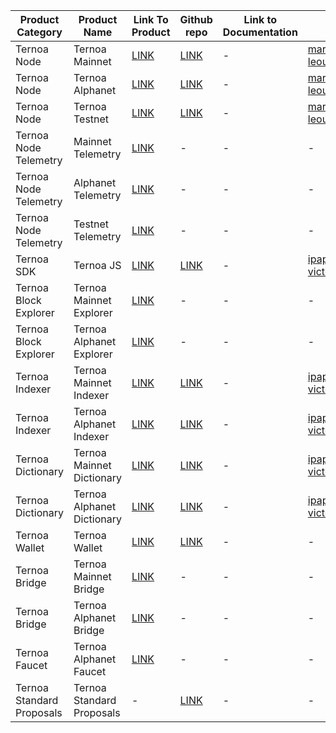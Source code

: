 | Product Category | Product Name | Link To Product | Github repo | Link to Documentation | Owners | 
|------------------|--------------|-----------------|-------------|-----------------------|--------| 
| Ternoa Node | Ternoa Mainnet | [LINK](https://polkadot.js.org/apps/?rpc=wss://mainnet.ternoa.network#/explorer) | [LINK](https://github.com/capsule-corp-ternoa/ternoa-node) | - | [markopoloparadox](https://github.com/markopoloparadox) [leouarz](https://github.com/Leouarz) |
| Ternoa Node | Ternoa Alphanet | [LINK](https://polkadot.js.org/apps/?rpc=wss://alphanet.ternoa.com#/explorer) | [LINK](https://github.com/capsule-corp-ternoa/ternoa-node) | - | [markopoloparadox](https://github.com/markopoloparadox) [leouarz](https://github.com/Leouarz) | 
| Ternoa Node | Ternoa Testnet | [LINK](https://polkadot.js.org/apps/?rpc=wss://testnet.ternoa.com#/explorer) | [LINK](https://github.com/capsule-corp-ternoa/ternoa-node) | - | [markopoloparadox](https://github.com/markopoloparadox) [leouarz](https://github.com/Leouarz) | 
| Ternoa Node Telemetry |  Mainnet Telemetry |  [LINK](https://telemetry.polkadot.io/#list/0x6859c81ca95ef624c9dfe4dc6e3381c33e5d6509e35e147092bfbc780f777c4e) | - | - | - |
| Ternoa Node Telemetry |  Alphanet Telemetry |  [LINK](https://telemetry.polkadot.io/#list/0x18bcdb75a0bba577b084878db2dc2546eb21504eaad4b564bb7d47f9d02b6ace) | - | - | - |
| Ternoa Node Telemetry |  Testnet Telemetry |  [LINK](https://telemetry.polkadot.io/#/0xd9adfc7ea82be63ba28088d62b96e9270ad2af25c962afc393361909670835b2) | - | - | - |
| Ternoa SDK | Ternoa JS |  [LINK](https://www.npmjs.com/package/ternoa-js) |  [LINK](https://github.com/capsule-corp-ternoa/ternoa-js) | - | [ipapandinas](https://github.com/ipapandinas) [victor-salomon](https://github.com/Victor-Salomon) |
| Ternoa Block Explorer |  Ternoa Mainnet Explorer |  [LINK](https://explorer.ternoa.com/) | - | - | - |
| Ternoa Block Explorer |  Ternoa Alphanet Explorer |  [LINK](https://explorer-alphanet.ternoa.dev/) | - | - | - |
| Ternoa Indexer | Ternoa Mainnet Indexer |  [LINK](https://indexer-mainnet.ternoa.dev/) |  [LINK](https://github.com/capsule-corp-ternoa/ternoa-subql) | - | [ipapandinas](https://github.com/ipapandinas) [victor-salomon](https://github.com/Victor-Salomon) |
| Ternoa Indexer | Ternoa Alphanet Indexer |  [LINK](https://indexer-alphanet.ternoa.dev/) |  [LINK](https://github.com/capsule-corp-ternoa/ternoa-subql) | - | [ipapandinas](https://github.com/ipapandinas) [victor-salomon](https://github.com/Victor-Salomon) |
| Ternoa Dictionary | Ternoa Mainnet Dictionary |  [LINK](https://dictionary-mainnet.ternoa.dev/) |  [LINK](https://github.com/capsule-corp-ternoa/ternoa-subql-dictionary) | - | [ipapandinas](https://github.com/ipapandinas) [victor-salomon](https://github.com/Victor-Salomon) | 
| Ternoa Dictionary | Ternoa Alphanet Dictionary |  [LINK](https://dictionary-alphanet.ternoa.dev/) |  [LINK](https://github.com/capsule-corp-ternoa/ternoa-subql-dictionary) | - | [ipapandinas](https://github.com/ipapandinas) [victor-salomon](https://github.com/Victor-Salomon) | 
| Ternoa Wallet | Ternoa Wallet |  [LINK](https://play.google.com/store/apps/details?id=com.ternoa.wallet.prod) |  [LINK](https://github.com/capsule-corp-ternoa/ternoa-wallet) | - | - |
| Ternoa Bridge | Ternoa Mainnet Bridge |  [LINK](https://bridge.ternoa.network/) | - | - | - |
| Ternoa Bridge | Ternoa Alphanet Bridge |  [LINK](https://alphanet.bridge.ternoa.network/) | - | - | - |
| Ternoa Faucet | Ternoa Alphanet Faucet |  [LINK](https://www.ternoa.com/alphanet) | - | - | - |
| Ternoa Standard Proposals | Ternoa Standard Proposals | - | [LINK](https://github.com/capsule-corp-ternoa/ternoa-standard-proposals) | - | - |
